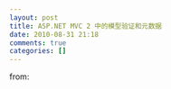 ```yaml
---
layout: post
title: ASP.NET MVC 2 中的模型验证和元数据
date: 2010-08-31 21:18
comments: true
categories: []
---
```

<p>from:
